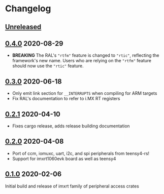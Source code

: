 # Changelog

## [Unreleased]

## [0.4.0] 2020-08-29

* **BREAKING** The RAL's `"rtfm"` feature is changed to `"rtic"`, reflecting the framework's
  new name. Users who are relying on the `"rtfm"` feature should now use the `"rtic"` feature.

## [0.3.0] 2020-06-18

* Only emit link section for `__INTERRUPTS` when compiling for ARM targets
* Fix RAL's documentation to refer to i.MX RT registers

## [0.2.1] 2020-04-10

* Fixes cargo release, adds release building documentation

## [0.2.0] 2020-04-08

* Port of ccm, iomuxc, uart, i2c, and spi peripherals from teensy4-rs!
* Support for imxrt1060evk board as well as teensy4

## [0.1.0] 2020-02-06

Initial build and release of imxrt family of peripheral access crates

[Unreleased]: https://github.com/imxrt-rs/imxrt-rs/compare/0.4.0...HEAD
[0.4.0]: https://github.com/imxrt-rs/imxrt-rs/compare/0.3.0...0.4.0
[0.3.0]: https://github.com/imxrt-rs/imxrt-rs/compare/0.2.1...0.3.0
[0.2.1]: https://github.com/imxrt-rs/imxrt-rs/compare/0.2.0...0.2.1
[0.2.0]: https://github.com/imxrt-rs/imxrt-rs/compare/0.1.0...0.2.1
[0.1.0]: https://github.com/imxrt-rs/imxrt-rs/releases/tag/0.1.0